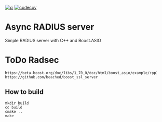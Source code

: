 [![ci](https://github.com/madf/async-radius/actions/workflows/ci.yml/badge.svg)](https://github.com/madf/async-radius/actions/workflows/ci.yml)
[![codecov](https://codecov.io/github/madf/async-radius/graph/badge.svg?token=3973WVZ70B)](https://codecov.io/github/madf/async-radius)

# Async RADIUS server
Simple RADIUS server with C++ and Boost.ASIO

# ToDo Radsec
```
https://beta.boost.org/doc/libs/1_70_0/doc/html/boost_asio/example/cpp11/ssl/server.cpp
https://github.com/beached/boost_ssl_server
```
## How to build
```
mkdir build
cd build
cmake ..
make
```
